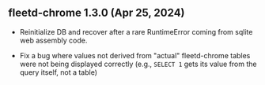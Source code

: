 ## fleetd-chrome 1.3.0 (Apr 25, 2024)

* Reinitialize DB and recover after a rare RuntimeError coming from sqlite web assembly code.

* Fix a bug where values not derived from "actual" fleetd-chrome tables were not being displayed
  correctly (e.g., `SELECT 1` gets its value from the query itself, not a table)
